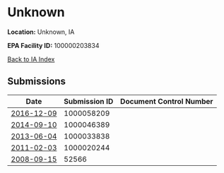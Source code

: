 # Unknown

**Location:** Unknown, IA

**EPA Facility ID:** 100000203834

[Back to IA Index](../../index.md)

## Submissions

| Date | Submission ID | Document Control Number |
|------|--------------|-------------------------|
| [2016-12-09](submissions/1000058209.md) | 1000058209 |  |
| [2014-09-10](submissions/1000046389.md) | 1000046389 |  |
| [2013-06-04](submissions/1000033838.md) | 1000033838 |  |
| [2011-02-03](submissions/1000020244.md) | 1000020244 |  |
| [2008-09-15](submissions/52566.md) | 52566 |  |
